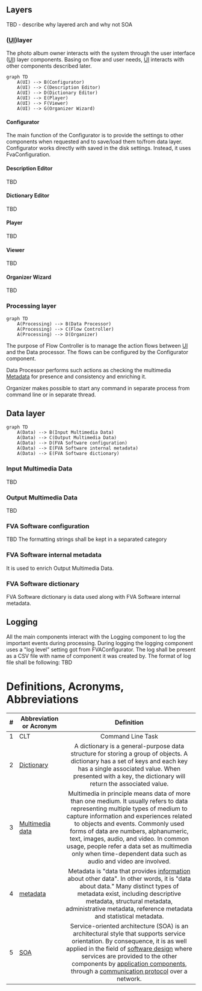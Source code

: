 ## Layers
TBD - describe why layered arch and why not SOA
 
### ([UI](https://en.wikipedia.org/wiki/User_interface))layer 
The photo album owner interacts with the system through the user interface ([UI](https://en.wikipedia.org/wiki/User_interface)) layer components. 
Basing on flow and user needs, [UI](https://en.wikipedia.org/wiki/User_interface) interacts with other components described later.

```mermaid
graph TD
    A(UI) --> B(Configurator)
    A(UI) --> C(Description Editor)
    A(UI) --> D(Dictionary Editor)
    A(UI) --> E(Player)
    A(UI) --> F(Viewer)
    A(UI) --> G(Organizer Wizard)  
```
#### Configurator
The main function of the Configurator is to provide the settings to other components when requested and to save/load them to/from data layer.
Configurator works directly with saved in the disk settings. 
Instead, it uses FvaConfiguration.

#### Description Editor
TBD 

#### Dictionary Editor
TBD 

#### Player
TBD 

#### Viewer
TBD 

#### Organizer Wizard
TBD 

### Processing layer
```mermaid
graph TD
    A(Processing) --> B(Data Processor)
    A(Processing) --> C(Flow Controller)
    A(Processing) --> D(Organizer)
```
The purpose of Flow Controller is to manage the action flows between [UI](https://en.wikipedia.org/wiki/User_interface) and the Data processor. The flows can be configured by the Configurator component.

Data Processor performs such actions as checking the multimedia [Metadata](https://en.wikipedia.org/wiki/Metadata) for presence and consistency and enriching it.

Organizer makes possible to start any command in separate process from command line or in separate thread.

## Data layer
```mermaid
graph TD
    A(Data) --> B(Input Multimedia Data)
    A(Data) --> C(Output Multimedia Data)
    A(Data) --> D(FVA Software configuration)
    A(Data) --> E(FVA Software internal metadata)
    A(Data) --> E(FVA Software dictionary)

```
### Input Multimedia Data
TBD

### Output Multimedia Data
TBD

### FVA Software configuration
TBD
The formatting strings shall be kept in a separated category

### FVA Software internal metadata
It is used to enrich Output Multimedia Data. </br> 

### FVA Software dictionary 
FVA Software dictionary is data used along with FVA Software internal metadata.

## Logging 
All the main components interact with the Logging component to log the important events during processing.
During logging the logging component uses a "log level" setting got from FVAConfigurator.
The log shall be present as a CSV file with name of component it was created by.
The format of log file shall be following:
TBD

# Definitions, Acronyms, Abbreviations
| # | Abbreviation or Acronym | Definition     |
| - | ------------------------|:--------------:|
| 1 | CLT                     |Command Line Task |
| 2 | [Dictionary](https://en.wikibooks.org/wiki/A-level_Computing/AQA/Paper_1/Fundamentals_of_data_structures/Dictionaries)|A dictionary is a general-purpose data structure for storing a group of objects. A dictionary has a set of keys and each key has a single associated value. When presented with a key, the dictionary will return the associated value. |
| 3 | [Multimedia data](https://link.springer.com/referenceworkentry/10.1007%2F978-0-387-39940-9_1008)| Multimedia in principle means data of more than one medium. It usually refers to data representing multiple types of medium to capture information and experiences related to objects and events. Commonly used forms of data are numbers, alphanumeric, text, images, audio, and video. In common usage, people refer a data set as multimedia only when time-dependent data such as audio and video are involved.|
| 4 | [metadata](https://en.wikipedia.org/wiki/Metadata)|Metadata is "data that provides [information](https://en.wikipedia.org/wiki/Information) about other data". In other words, it is "data about data." Many distinct types of metadata exist, including descriptive metadata, structural metadata, administrative metadata, reference metadata and statistical metadata. |
| 5 | [SOA](https://en.wikipedia.org/wiki/Service-oriented_architecture)|Service-oriented architecture (SOA) is an architectural style that supports service orientation. By consequence, it is as well applied in the field of [software design](https://en.wikipedia.org/wiki/Software_design) where services are provided to the other components by [application components](https://en.wikipedia.org/wiki/Application_components), through a [communication protocol](https://en.wikipedia.org/wiki/Communications_protocol) over a network. | 
